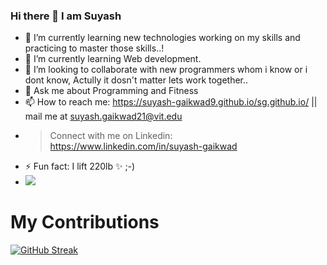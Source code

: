 ### Hi there 👋 I am Suyash


- 🔭 I’m currently learning new technologies working on my skills and practicing to master those skills..!
- 🌱 I’m currently learning Web development.
- 👯 I’m looking to collaborate with new programmers whom i know or i dont know, Actully it dosn't matter lets work together..
- 💬 Ask me about Programming and Fitness
- 📫 How to reach me: https://suyash-gaikwad9.github.io/sg.github.io/  || mail me at suyash.gaikwad21@vit.edu
- > Connect with me on Linkedin: https://www.linkedin.com/in/suyash-gaikwad
- ⚡ Fun fact: I lift 220lb ✨ ;-)
- ![](https://komarev.com/ghpvc/?username=Suyash-Gaikwad9&label=PROFILE+VIEWS)




# My Contributions
[![GitHub Streak](http://github-readme-streak-stats.herokuapp.com?user=Suyash-Gaikwad9&theme=radical&hide_border=true)](https://git.io/streak-stats)
